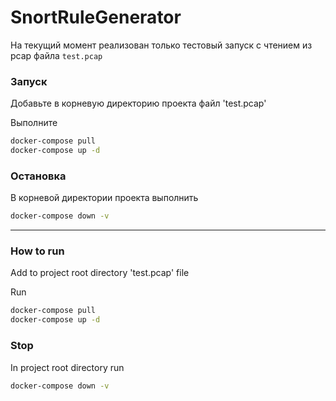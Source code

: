 # SnortRuleGenerator

На текущий момент реализован только тестовый запуск с чтением из pcap файла `test.pcap`

### Запуск
Добавьте в корневую директорию проекта файл 'test.pcap'

Выполните
```bash
docker-compose pull
docker-compose up -d
```

### Остановка

В корневой директории проекта выполнить

```bash
docker-compose down -v
```


**************



### How to run
Add to project root directory 'test.pcap' file

Run
```bash
docker-compose pull
docker-compose up -d
```

### Stop

In project root directory run

```bash
docker-compose down -v
```


